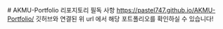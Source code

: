  ﻿# AKMU-Portfolio 리포지토리 필독 사항
https://pastel747.github.io/AKMU-Portfolio/
깃허브와 연결된 위 url 에서 해당 포트폴리오를 확인하실 수 있습니다!
